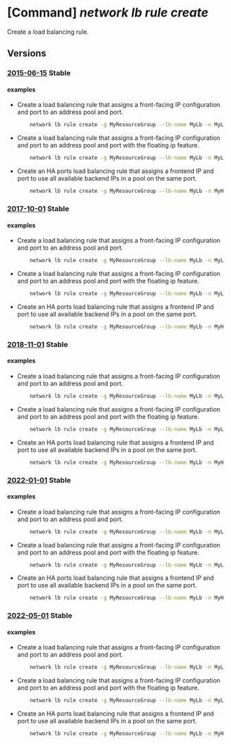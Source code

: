 # [Command] _network lb rule create_

Create a load balancing rule.

## Versions

### [2015-06-15](/Resources/mgmt-plane/L3N1YnNjcmlwdGlvbnMve30vcmVzb3VyY2Vncm91cHMve30vcHJvdmlkZXJzL21pY3Jvc29mdC5uZXR3b3JrL2xvYWRiYWxhbmNlcnMve30=/2015-06-15.xml) **Stable**

<!-- mgmt-plane /subscriptions/{}/resourcegroups/{}/providers/microsoft.network/loadbalancers/{} 2015-06-15 properties.loadBalancingRules[] -->

#### examples

- Create a load balancing rule that assigns a front-facing IP configuration and port to an address pool and port.
    ```bash
        network lb rule create -g MyResourceGroup --lb-name MyLb -n MyLbRule --protocol Tcp --frontend-ip MyFrontEndIp --frontend-port 80 --backend-pool-name MyAddressPool --backend-port 80
    ```

- Create a load balancing rule that assigns a front-facing IP configuration and port to an address pool and port with the floating ip feature.
    ```bash
        network lb rule create -g MyResourceGroup --lb-name MyLb -n MyLbRule --protocol Tcp --frontend-ip MyFrontEndIp --backend-pool-name MyAddressPool --floating-ip true --frontend-port 80 --backend-port 80
    ```

- Create an HA ports load balancing rule that assigns a frontend IP and port to use all available backend IPs in a pool on the same port.
    ```bash
        network lb rule create -g MyResourceGroup --lb-name MyLb -n MyHAPortsRule --protocol All --frontend-port 0 --backend-port 0 --frontend-ip MyFrontendIp --backend-pool-name MyAddressPool
    ```

### [2017-10-01](/Resources/mgmt-plane/L3N1YnNjcmlwdGlvbnMve30vcmVzb3VyY2Vncm91cHMve30vcHJvdmlkZXJzL21pY3Jvc29mdC5uZXR3b3JrL2xvYWRiYWxhbmNlcnMve30=/2017-10-01.xml) **Stable**

<!-- mgmt-plane /subscriptions/{}/resourcegroups/{}/providers/microsoft.network/loadbalancers/{} 2017-10-01 properties.loadBalancingRules[] -->

#### examples

- Create a load balancing rule that assigns a front-facing IP configuration and port to an address pool and port.
    ```bash
        network lb rule create -g MyResourceGroup --lb-name MyLb -n MyLbRule --protocol Tcp --frontend-ip MyFrontEndIp --frontend-port 80 --backend-pool-name MyAddressPool --backend-port 80
    ```

- Create a load balancing rule that assigns a front-facing IP configuration and port to an address pool and port with the floating ip feature.
    ```bash
        network lb rule create -g MyResourceGroup --lb-name MyLb -n MyLbRule --protocol Tcp --frontend-ip MyFrontEndIp --backend-pool-name MyAddressPool --floating-ip true --frontend-port 80 --backend-port 80
    ```

- Create an HA ports load balancing rule that assigns a frontend IP and port to use all available backend IPs in a pool on the same port.
    ```bash
        network lb rule create -g MyResourceGroup --lb-name MyLb -n MyHAPortsRule --protocol All --frontend-port 0 --backend-port 0 --frontend-ip MyFrontendIp --backend-pool-name MyAddressPool
    ```

### [2018-11-01](/Resources/mgmt-plane/L3N1YnNjcmlwdGlvbnMve30vcmVzb3VyY2Vncm91cHMve30vcHJvdmlkZXJzL21pY3Jvc29mdC5uZXR3b3JrL2xvYWRiYWxhbmNlcnMve30=/2018-11-01.xml) **Stable**

<!-- mgmt-plane /subscriptions/{}/resourcegroups/{}/providers/microsoft.network/loadbalancers/{} 2018-11-01 properties.loadBalancingRules[] -->

#### examples

- Create a load balancing rule that assigns a front-facing IP configuration and port to an address pool and port.
    ```bash
        network lb rule create -g MyResourceGroup --lb-name MyLb -n MyLbRule --protocol Tcp --frontend-ip MyFrontEndIp --frontend-port 80 --backend-pool-name MyAddressPool --backend-port 80
    ```

- Create a load balancing rule that assigns a front-facing IP configuration and port to an address pool and port with the floating ip feature.
    ```bash
        network lb rule create -g MyResourceGroup --lb-name MyLb -n MyLbRule --protocol Tcp --frontend-ip MyFrontEndIp --backend-pool-name MyAddressPool --floating-ip true --frontend-port 80 --backend-port 80
    ```

- Create an HA ports load balancing rule that assigns a frontend IP and port to use all available backend IPs in a pool on the same port.
    ```bash
        network lb rule create -g MyResourceGroup --lb-name MyLb -n MyHAPortsRule --protocol All --frontend-port 0 --backend-port 0 --frontend-ip MyFrontendIp --backend-pool-name MyAddressPool
    ```

### [2022-01-01](/Resources/mgmt-plane/L3N1YnNjcmlwdGlvbnMve30vcmVzb3VyY2Vncm91cHMve30vcHJvdmlkZXJzL21pY3Jvc29mdC5uZXR3b3JrL2xvYWRiYWxhbmNlcnMve30=/2022-01-01.xml) **Stable**

<!-- mgmt-plane /subscriptions/{}/resourcegroups/{}/providers/microsoft.network/loadbalancers/{} 2022-01-01 properties.loadBalancingRules[] -->

#### examples

- Create a load balancing rule that assigns a front-facing IP configuration and port to an address pool and port.
    ```bash
        network lb rule create -g MyResourceGroup --lb-name MyLb -n MyLbRule --protocol Tcp --frontend-ip MyFrontEndIp --frontend-port 80 --backend-pool-name MyAddressPool --backend-port 80
    ```

- Create a load balancing rule that assigns a front-facing IP configuration and port to an address pool and port with the floating ip feature.
    ```bash
        network lb rule create -g MyResourceGroup --lb-name MyLb -n MyLbRule --protocol Tcp --frontend-ip MyFrontEndIp --backend-pool-name MyAddressPool --floating-ip true --frontend-port 80 --backend-port 80
    ```

- Create an HA ports load balancing rule that assigns a frontend IP and port to use all available backend IPs in a pool on the same port.
    ```bash
        network lb rule create -g MyResourceGroup --lb-name MyLb -n MyHAPortsRule --protocol All --frontend-port 0 --backend-port 0 --frontend-ip MyFrontendIp --backend-pool-name MyAddressPool
    ```

### [2022-05-01](/Resources/mgmt-plane/L3N1YnNjcmlwdGlvbnMve30vcmVzb3VyY2Vncm91cHMve30vcHJvdmlkZXJzL21pY3Jvc29mdC5uZXR3b3JrL2xvYWRiYWxhbmNlcnMve30=/2022-05-01.xml) **Stable**

<!-- mgmt-plane /subscriptions/{}/resourcegroups/{}/providers/microsoft.network/loadbalancers/{} 2022-05-01 properties.loadBalancingRules[] -->

#### examples

- Create a load balancing rule that assigns a front-facing IP configuration and port to an address pool and port.
    ```bash
        network lb rule create -g MyResourceGroup --lb-name MyLb -n MyLbRule --protocol Tcp --frontend-ip MyFrontEndIp --frontend-port 80 --backend-pool-name MyAddressPool --backend-port 80
    ```

- Create a load balancing rule that assigns a front-facing IP configuration and port to an address pool and port with the floating ip feature.
    ```bash
        network lb rule create -g MyResourceGroup --lb-name MyLb -n MyLbRule --protocol Tcp --frontend-ip MyFrontEndIp --backend-pool-name MyAddressPool --floating-ip true --frontend-port 80 --backend-port 80
    ```

- Create an HA ports load balancing rule that assigns a frontend IP and port to use all available backend IPs in a pool on the same port.
    ```bash
        network lb rule create -g MyResourceGroup --lb-name MyLb -n MyHAPortsRule --protocol All --frontend-port 0 --backend-port 0 --frontend-ip MyFrontendIp --backend-pool-name MyAddressPool
    ```
